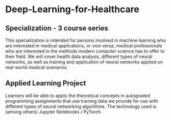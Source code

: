 # Deep-Learning-for-Healthcare

## Specialization - 3 course series
This specialization is intended for persons involved in machine learning who are interested in medical applications, or vice versa, medical professionals who are interested in the methods modern computer science has to offer to their field. We will cover health data analysis, different types of neural networks, as well as training and application of neural networks applied on real-world medical scenarios.

## Applied Learning Project

Learners will be able to apply the theoretical concepts in autograded programming assignments that use training data we provide for use with different types of neural networking algorithms. The technology used is (among others) Jupyter Notebooks / PyTorch.
